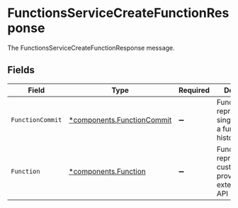 # FunctionsServiceCreateFunctionResponse

The FunctionsServiceCreateFunctionResponse message.


## Fields

| Field                                                                   | Type                                                                    | Required                                                                | Description                                                             |
| ----------------------------------------------------------------------- | ----------------------------------------------------------------------- | ----------------------------------------------------------------------- | ----------------------------------------------------------------------- |
| `FunctionCommit`                                                        | [*components.FunctionCommit](../../models/components/functioncommit.md) | :heavy_minus_sign:                                                      | FunctionCommit represents a single commit in a function's history       |
| `Function`                                                              | [*components.Function](../../models/components/function.md)             | :heavy_minus_sign:                                                      | Function represents a customer-provided code extension in the API       |